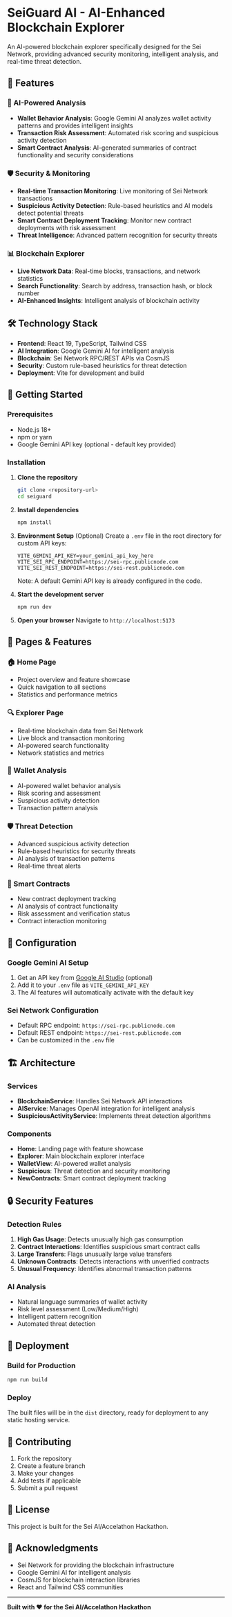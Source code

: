 # SeiGuard AI - AI-Enhanced Blockchain Explorer

An AI-powered blockchain explorer specifically designed for the Sei Network, providing advanced security monitoring, intelligent analysis, and real-time threat detection.

## 🚀 Features

### 🤖 AI-Powered Analysis
- **Wallet Behavior Analysis**: Google Gemini AI analyzes wallet activity patterns and provides intelligent insights
- **Transaction Risk Assessment**: Automated risk scoring and suspicious activity detection
- **Smart Contract Analysis**: AI-generated summaries of contract functionality and security considerations

### 🛡️ Security & Monitoring
- **Real-time Transaction Monitoring**: Live monitoring of Sei Network transactions
- **Suspicious Activity Detection**: Rule-based heuristics and AI models detect potential threats
- **Smart Contract Deployment Tracking**: Monitor new contract deployments with risk assessment
- **Threat Intelligence**: Advanced pattern recognition for security threats

### 📊 Blockchain Explorer
- **Live Network Data**: Real-time blocks, transactions, and network statistics
- **Search Functionality**: Search by address, transaction hash, or block number
- **AI-Enhanced Insights**: Intelligent analysis of blockchain activity

## 🛠️ Technology Stack

- **Frontend**: React 19, TypeScript, Tailwind CSS
- **AI Integration**: Google Gemini AI for intelligent analysis
- **Blockchain**: Sei Network RPC/REST APIs via CosmJS
- **Security**: Custom rule-based heuristics for threat detection
- **Deployment**: Vite for development and build

## 🚀 Getting Started

### Prerequisites
- Node.js 18+ 
- npm or yarn
- Google Gemini API key (optional - default key provided)

### Installation

1. **Clone the repository**
   ```bash
   git clone <repository-url>
   cd seiguard
   ```

2. **Install dependencies**
   ```bash
   npm install
   ```

3. **Environment Setup** (Optional)
   Create a `.env` file in the root directory for custom API keys:
   ```env
   VITE_GEMINI_API_KEY=your_gemini_api_key_here
   VITE_SEI_RPC_ENDPOINT=https://sei-rpc.publicnode.com
   VITE_SEI_REST_ENDPOINT=https://sei-rest.publicnode.com
   ```
   
   Note: A default Gemini API key is already configured in the code.

4. **Start the development server**
   ```bash
   npm run dev
   ```

5. **Open your browser**
   Navigate to `http://localhost:5173`

## 📱 Pages & Features

### 🏠 Home Page
- Project overview and feature showcase
- Quick navigation to all sections
- Statistics and performance metrics

### 🔍 Explorer Page
- Real-time blockchain data from Sei Network
- Live block and transaction monitoring
- AI-powered search functionality
- Network statistics and metrics

### 🧠 Wallet Analysis
- AI-powered wallet behavior analysis
- Risk scoring and assessment
- Suspicious activity detection
- Transaction pattern analysis

### 🛡️ Threat Detection
- Advanced suspicious activity detection
- Rule-based heuristics for security threats
- AI analysis of transaction patterns
- Real-time threat alerts

### 📄 Smart Contracts
- New contract deployment tracking
- AI analysis of contract functionality
- Risk assessment and verification status
- Contract interaction monitoring

## 🔧 Configuration

### Google Gemini AI Setup
1. Get an API key from [Google AI Studio](https://makersuite.google.com/app/apikey) (optional)
2. Add it to your `.env` file as `VITE_GEMINI_API_KEY`
3. The AI features will automatically activate with the default key

### Sei Network Configuration
- Default RPC endpoint: `https://sei-rpc.publicnode.com`
- Default REST endpoint: `https://sei-rest.publicnode.com`
- Can be customized in the `.env` file

## 🏗️ Architecture

### Services
- **BlockchainService**: Handles Sei Network API interactions
- **AIService**: Manages OpenAI integration for intelligent analysis
- **SuspiciousActivityService**: Implements threat detection algorithms

### Components
- **Home**: Landing page with feature showcase
- **Explorer**: Main blockchain explorer interface
- **WalletView**: AI-powered wallet analysis
- **Suspicious**: Threat detection and security monitoring
- **NewContracts**: Smart contract deployment tracking

## 🔒 Security Features

### Detection Rules
1. **High Gas Usage**: Detects unusually high gas consumption
2. **Contract Interactions**: Identifies suspicious smart contract calls
3. **Large Transfers**: Flags unusually large value transfers
4. **Unknown Contracts**: Detects interactions with unverified contracts
5. **Unusual Frequency**: Identifies abnormal transaction patterns

### AI Analysis
- Natural language summaries of wallet activity
- Risk level assessment (Low/Medium/High)
- Intelligent pattern recognition
- Automated threat detection

## 🚀 Deployment

### Build for Production
```bash
npm run build
```

### Deploy
The built files will be in the `dist` directory, ready for deployment to any static hosting service.

## 🤝 Contributing

1. Fork the repository
2. Create a feature branch
3. Make your changes
4. Add tests if applicable
5. Submit a pull request

## 📄 License

This project is built for the Sei AI/Accelathon Hackathon.

## 🙏 Acknowledgments

- Sei Network for providing the blockchain infrastructure
- Google Gemini AI for intelligent analysis
- CosmJS for blockchain interaction libraries
- React and Tailwind CSS communities

---

**Built with ❤️ for the Sei AI/Accelathon Hackathon**
